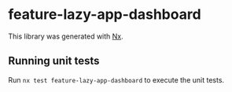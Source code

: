 # feature-lazy-app-dashboard

This library was generated with [Nx](https://nx.dev).

## Running unit tests

Run `nx test feature-lazy-app-dashboard` to execute the unit tests.
